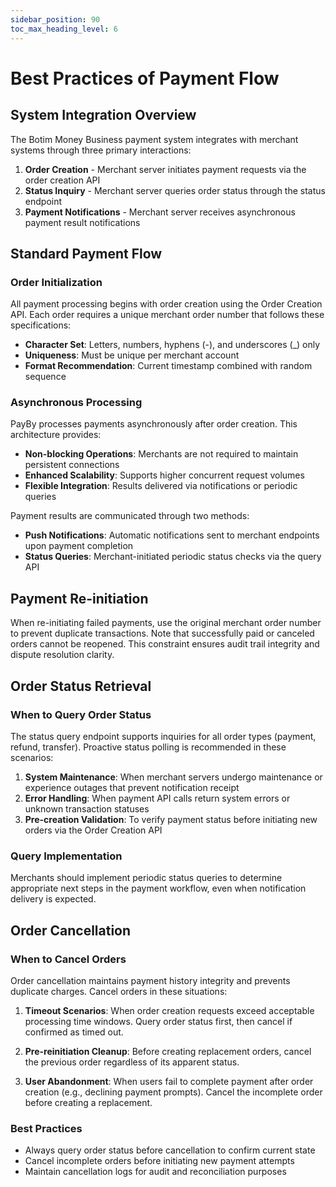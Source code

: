 ```yaml
---
sidebar_position: 90
toc_max_heading_level: 6
---
```


# Best Practices of Payment Flow

## System Integration Overview

The Botim Money Business payment system integrates with merchant systems through three primary interactions:

1. **Order Creation** - Merchant server initiates payment requests via the order creation API
2. **Status Inquiry** - Merchant server queries order status through the status endpoint
3. **Payment Notifications** - Merchant server receives asynchronous payment result notifications

## Standard Payment Flow

### Order Initialization

All payment processing begins with order creation using the Order Creation API. Each order requires a unique merchant order number that follows these specifications:

- **Character Set**: Letters, numbers, hyphens (-), and underscores (_) only
- **Uniqueness**: Must be unique per merchant account
- **Format Recommendation**: Current timestamp combined with random sequence

### Asynchronous Processing

PayBy processes payments asynchronously after order creation. This architecture provides:

- **Non-blocking Operations**: Merchants are not required to maintain persistent connections
- **Enhanced Scalability**: Supports higher concurrent request volumes
- **Flexible Integration**: Results delivered via notifications or periodic queries

Payment results are communicated through two methods:

- **Push Notifications**: Automatic notifications sent to merchant endpoints upon payment completion
- **Status Queries**: Merchant-initiated periodic status checks via the query API

## Payment Re-initiation

When re-initiating failed payments, use the original merchant order number to prevent duplicate transactions. Note that successfully paid or canceled orders cannot be reopened. This constraint ensures audit trail integrity and dispute resolution clarity.

## Order Status Retrieval

### When to Query Order Status

The status query endpoint supports inquiries for all order types (payment, refund, transfer). Proactive status polling is recommended in these scenarios:

1. **System Maintenance**: When merchant servers undergo maintenance or experience outages that prevent notification receipt
2. **Error Handling**: When payment API calls return system errors or unknown transaction statuses  
3. **Pre-creation Validation**: To verify payment status before initiating new orders via the Order Creation API

### Query Implementation

Merchants should implement periodic status queries to determine appropriate next steps in the payment workflow, even when notification delivery is expected.

## Order Cancellation

### When to Cancel Orders

Order cancellation maintains payment history integrity and prevents duplicate charges. Cancel orders in these situations:

1. **Timeout Scenarios**: When order creation requests exceed acceptable processing time windows. Query order status first, then cancel if confirmed as timed out.

2. **Pre-reinitiation Cleanup**: Before creating replacement orders, cancel the previous order regardless of its apparent status.

3. **User Abandonment**: When users fail to complete payment after order creation (e.g., declining payment prompts). Cancel the incomplete order before creating a replacement.

### Best Practices

- Always query order status before cancellation to confirm current state
- Cancel incomplete orders before initiating new payment attempts
- Maintain cancellation logs for audit and reconciliation purposes
